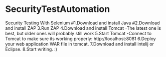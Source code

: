 # SecurityTestAutomation
Security Testing With Selenium
#1.Download and install Java
#2.Download and install ZAP
3.Run ZAP
4.Download and install Tomcat
   -The latest one is best, but older ones will probably still work
5.Start Tomcat
-Connect to Tomcat to make sure its working properly: http://localhost:8081
6.Deploy your web application WAR file in tomcat.
7.Download and install intelij or Eclipse.
8.Start writing. :)
